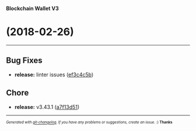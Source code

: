 __Blockchain Wallet V3__

#   (2018-02-26)



---

## Bug Fixes

- **release:** linter issues
  ([ef3c4c5b](https://github.com/blockchain/My-Wallet-V3/commit/ef3c4c5b0d5f82da8506a9b53d7ed480ac8e5598))


## Chore

- **release:** v3.43.1
  ([a7f13d51](https://github.com/blockchain/My-Wallet-V3/commit/a7f13d51b86ab8d09ae77992ecf51095bd6b5539))



---
<sub><sup>*Generated with [git-changelog](https://github.com/rafinskipg/git-changelog). If you have any problems or suggestions, create an issue.* :) **Thanks** </sub></sup>